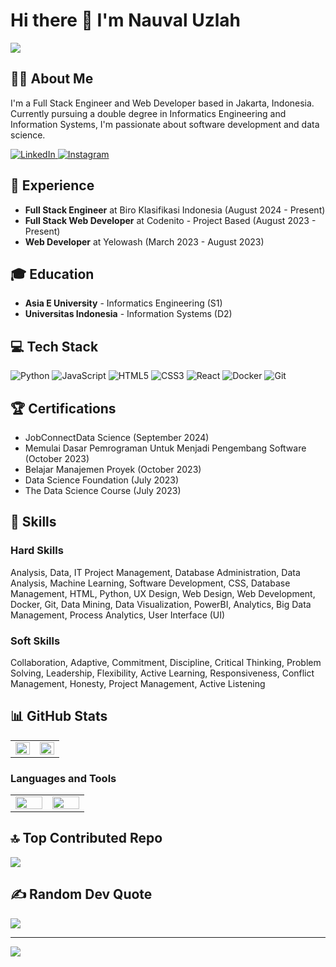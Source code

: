 # Hi there 👋 I'm Nauval Uzlah

[![](https://visitcount.itsvg.in/api?id=NauvalUzlah&icon=8&color=12)](https://visitcount.itsvg.in)

## 🧑‍💻 About Me 

I'm a Full Stack Engineer and Web Developer based in Jakarta, Indonesia. Currently pursuing a double degree in Informatics Engineering and Information Systems, I'm passionate about software development and data science.

<p align="">
  <a href="https://www.linkedin.com/in/YourLinkedInProfile/" target="_blank">
    <img src="https://img.shields.io/badge/LinkedIn-0077B5?style=for-the-badge&logo=linkedin&logoColor=white" alt="LinkedIn"/>
  </a>
  <a href="https://www.instagram.com/YourInstagramHandle/" target="_blank">
    <img src="https://img.shields.io/badge/Instagram-fe4164?style=for-the-badge&logo=instagram&logoColor=white" alt="Instagram" />
  </a> 
</p>

## 💼 Experience

- **Full Stack Engineer** at Biro Klasifikasi Indonesia (August 2024 - Present)
- **Full Stack Web Developer** at Codenito - Project Based (August 2023 - Present)
- **Web Developer** at Yelowash (March 2023 - August 2023)

## 🎓 Education

- **Asia E University** - Informatics Engineering (S1)
- **Universitas Indonesia** - Information Systems (D2)

## 💻 Tech Stack

![Python](https://img.shields.io/badge/python-3670A0?style=for-the-badge&logo=python&logoColor=ffdd54)
![JavaScript](https://img.shields.io/badge/javascript-%23323330.svg?style=for-the-badge&logo=javascript&logoColor=%23F7DF1E)
![HTML5](https://img.shields.io/badge/html5-%23E34F26.svg?style=for-the-badge&logo=html5&logoColor=white)
![CSS3](https://img.shields.io/badge/css3-%231572B6.svg?style=for-the-badge&logo=css3&logoColor=white)
![React](https://img.shields.io/badge/react-%2320232a.svg?style=for-the-badge&logo=react&logoColor=%2361DAFB)
![Docker](https://img.shields.io/badge/docker-%230db7ed.svg?style=for-the-badge&logo=docker&logoColor=white)
![Git](https://img.shields.io/badge/git-%23F05033.svg?style=for-the-badge&logo=git&logoColor=white)

## 🏆 Certifications

- JobConnectData Science (September 2024)
- Memulai Dasar Pemrograman Untuk Menjadi Pengembang Software (October 2023)
- Belajar Manajemen Proyek (October 2023)
- Data Science Foundation (July 2023)
- The Data Science Course (July 2023)

## 🔧 Skills

### Hard Skills
Analysis, Data, IT Project Management, Database Administration, Data Analysis, Machine Learning, Software Development, CSS, Database Management, HTML, Python, UX Design, Web Design, Web Development, Docker, Git, Data Mining, Data Visualization, PowerBI, Analytics, Big Data Management, Process Analytics, User Interface (UI)

### Soft Skills
Collaboration, Adaptive, Commitment, Discipline, Critical Thinking, Problem Solving, Leadership, Flexibility, Active Learning, Responsiveness, Conflict Management, Honesty, Project Management, Active Listening

## 📊 GitHub Stats

<table>
  <tr>
    <td valign="top" width="50%">
      <img src="https://github-readme-stats.vercel.app/api?username=Riverroll&show_icons=true&count_private=true&theme=dark" align="left" style="width: 100%" />
    </td>
    <td valign="top" width="50%">
      <img src="https://github-readme-streak-stats.herokuapp.com/?user=Riverroll&theme=dark" align="left" style="width: 100%" />
    </td>
  </tr>
</table>

### Languages and Tools
<table>
  <tr>
    <td valign="top" width="33%">
      <img src="https://github-readme-stats.vercel.app/api/top-langs/?username=Riverroll&theme=dark&hide_border=false&include_all_commits=false&count_private=false&layout=compact" align="left" style="width: 100%" />
    </td>
    <td valign="top" width="33%">
      <img src="https://github-contributor-stats.vercel.app/api?username=Riverroll&limit=5&theme=dark&combine_all_yearly_contributions=true" align="left" style="width: 100%" />
    </td>
  </tr>
</table>

## 🔝 Top Contributed Repo
![](https://github-contributor-stats.vercel.app/api?username=Riverroll&limit=5&theme=dark&combine_all_yearly_contributions=true)

## ✍️ Random Dev Quote
![](https://quotes-github-readme.vercel.app/api?type=horizontal&theme=radical)

---
[![](https://visitcount.itsvg.in/api?id=NauvalUzlah&icon=0&color=0)](https://visitcount.itsvg.in)
